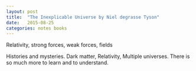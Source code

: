 ```yaml
---
layout: post
title:  "The Inexplicable Universe by Niel degrasse Tyson"
date:   2015-08-25
categories: notes books
---
```


Relativity, strong forces, weak forces, fields

Histories and mysteries. Dark matter, Relativity, Multiple universes. There is so much more to learn and to understand.